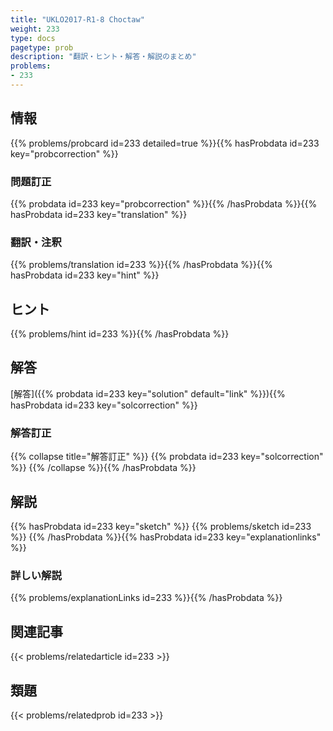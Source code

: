 ```yaml
---
title: "UKLO2017-R1-8 Choctaw"
weight: 233
type: docs
pagetype: prob
description: "翻訳・ヒント・解答・解説のまとめ"
problems: 
- 233
---
```


## 情報

{{% problems/probcard id=233 detailed=true %}}{{% hasProbdata id=233 key="probcorrection" %}}

### 問題訂正

{{% probdata id=233 key="probcorrection" %}}{{% /hasProbdata %}}{{% hasProbdata id=233 key="translation" %}}

### 翻訳・注釈

{{% problems/translation id=233 %}}{{% /hasProbdata %}}{{% hasProbdata id=233 key="hint" %}}

## ヒント

{{% problems/hint id=233 %}}{{% /hasProbdata %}}

## 解答

[解答]({{% probdata id=233 key="solution" default="link" %}}){{% hasProbdata id=233 key="solcorrection" %}}

### 解答訂正

{{% collapse title="解答訂正" %}}
{{% probdata id=233 key="solcorrection" %}}
{{% /collapse %}}{{% /hasProbdata %}}

## 解説

{{% hasProbdata id=233 key="sketch" %}}
{{% problems/sketch id=233 %}}
{{% /hasProbdata %}}{{% hasProbdata id=233 key="explanationlinks" %}}

### 詳しい解説

{{% problems/explanationLinks id=233 %}}{{% /hasProbdata %}}

## 関連記事

{{< problems/relatedarticle id=233 >}}

## 類題

{{< problems/relatedprob id=233 >}}
